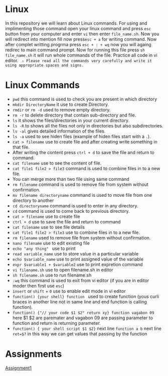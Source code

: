 # Linux
In this repository we will learn about Linux commands. For using and implimenting those command open your linux command and press `esc` button from your computer and enter `vi`  then enter `file_name.sh`. Now you will redirect into mention fill now press`esc + a` for writing command. Now after complet writting progrma press `esc + : + wq` now you will againg redirec to main command prompt. Now for running this file press `sh file_name.sh` it will run whole commands of the file. Practice all code in vi editor.
` ⚠ Please read all the commands very carefully and write it using appropriate spaces and signs.`
# Linux Commands
- `pwd` this command is used to check you are present in which directory
- `mkdir DirectoryName` it use to create Directory.
-  `rmdir` or `rm -d` used to remove empty directory.
-  `rm -r` to delete directory that contain sub-directory and file.
- `ls` it shows the files/directories in your current directory.
- `ls -R` to shows all the files not only in directories but also subdirectories.
- `ls -al` gives detailed information of the files.
- `ls -a` used to see hiden files (example of hiden files start with a `.`).
- `cat > filename` use to create file and after creating write something in that file.
- After writing the content press `ctrl + d` to save the file and return to command.
- `cat filename` use to see the content of file.
- `cat file1 file2 > file3` command is used to combine files in to a new file.
- You can merge more than two file using same command
- `rm filename` command is used to remove file from system without confirmation.
- `mv filename directoryname` command is used to move file from one directory to another
- `cd directoryname` command is used to enter in any directory.
- `cd` command is used to come back to previous directory.
- `cat > filename` use to create file
- `ctrl + d` use to save the file and return to command
- `cat filename` use to see file details
- `cat file1 file2 > file3` use to combine files in to a new file.
- `rm filename` used to remove file from system without confirmation.
- `nano filename` use to edit existing file
- `echo "any thing" ` use to print
- `read variable_name` use to store value in a particular variable
- `echo $variable_name` use to print assigned value of the variable
- ``expr $variable1 + $variable2`` use to print expretion  command 
- `vi filename.sh` use to open filename.sh in editor
- `sh filename.sh` use to run filename.sh
- `:wq` this command is used to exit from vi editor (if you are in editor moder then first use `esc`)
-  `insert` or `shift` + `0` use to enable edit mode in vi editor
- `function() {your shell} function ` used to create function (yous curli braces in another line not in same line and end function is calling function).
- `function() {"// your code $1 $2" return xy} function vagabon 09` here $1 $2 are paremater and vagabon 09 are passing parameter to function and return is returning parameter.
- `function() { your shell script $1 $2}` next line `function a b` next line `ret=$?` in this way we can get values that passing by the function


# Assignments
[Assignment1](https://github.com/vagabon-09/Linux/blob/f9b335c6f9837ad58ba805312c7e3d0992abef2b/Assignment1.md)

